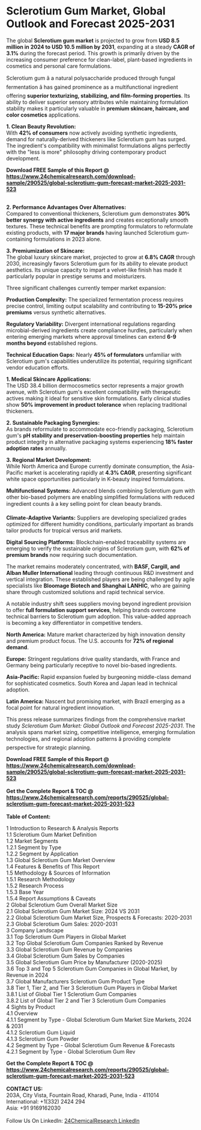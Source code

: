<h1>Sclerotium Gum Market, Global Outlook and Forecast 2025-2031</h1><p>The global <strong>Sclerotium gum market</strong> is projected to grow from <strong>USD 8.5 million in 2024 to USD 10.5 million by 2031</strong>, expanding at a steady <strong>CAGR of 3.1%</strong> during the forecast period. This growth is primarily driven by the increasing consumer preference for clean-label, plant-based ingredients in cosmetics and personal care formulations.</p><p>Sclerotium gum â a natural polysaccharide produced through fungal fermentation â has gained prominence as a multifunctional ingredient offering <strong>superior texturizing, stabilizing, and film-forming properties</strong>. Its ability to deliver superior sensory attributes while maintaining formulation stability makes it particularly valuable in <strong>premium skincare, haircare, and color cosmetics</strong> applications.</p><p><strong>1. Clean Beauty Revolution:</strong><br>
With <strong>42% of consumers</strong> now actively avoiding synthetic ingredients, demand for naturally-derived thickeners like Sclerotium gum has surged. The ingredient's compatibility with minimalist formulations aligns perfectly with the "less is more" philosophy driving contemporary product development.</p><div><b>Download FREE Sample of this Report @ 
            <a href="https://www.24chemicalresearch.com/download-sample/290525/global-sclerotium-gum-forecast-market-2025-2031-523">
            https://www.24chemicalresearch.com/download-sample/290525/global-sclerotium-gum-forecast-market-2025-2031-523</a></b></div><br><p><strong>2. Performance Advantages Over Alternatives:</strong><br>
Compared to conventional thickeners, Sclerotium gum demonstrates <strong>30% better synergy with active ingredients</strong> and creates exceptionally smooth textures. These technical benefits are prompting formulators to reformulate existing products, with <strong>17 major brands</strong> having launched Sclerotium gum-containing formulations in 2023 alone.</p><p><strong>3. Premiumization of Skincare:</strong><br>
The global luxury skincare market, projected to grow at <strong>6.8% CAGR</strong> through 2030, increasingly favors Sclerotium gum for its ability to elevate product aesthetics. Its unique capacity to impart a velvet-like finish has made it particularly popular in prestige serums and moisturizers.</p><p>Three significant challenges currently temper market expansion:</p><p><strong>Production Complexity:</strong> The specialized fermentation process requires precise control, limiting output scalability and contributing to <strong>15-20% price premiums</strong> versus synthetic alternatives.</p><p><strong>Regulatory Variability:</strong> Divergent international regulations regarding microbial-derived ingredients create compliance hurdles, particularly when entering emerging markets where approval timelines can extend <strong>6-9 months beyond</strong> established regions.</p><p><strong>Technical Education Gaps:</strong> Nearly <strong>45% of formulators</strong> unfamiliar with Sclerotium gum's capabilities underutilize its potential, requiring significant vendor education efforts.</p><p><strong>1. Medical Skincare Applications:</strong><br>
The USD 38.4 billion dermocosmetics sector represents a major growth avenue, with Sclerotium gum's excellent compatibility with therapeutic actives making it ideal for sensitive skin formulations. Early clinical studies show <strong>50% improvement in product tolerance</strong> when replacing traditional thickeners.</p><p><strong>2. Sustainable Packaging Synergies:</strong><br>
As brands reformulate to accommodate eco-friendly packaging, Sclerotium gum's <strong>pH stability and preservation-boosting properties</strong> help maintain product integrity in alternative packaging systems experiencing <strong>18% faster adoption rates</strong> annually.</p><p><strong>3. Regional Market Development:</strong><br>
While North America and Europe currently dominate consumption, the Asia-Pacific market is accelerating rapidly at <strong>4.3% CAGR</strong>, presenting significant white space opportunities particularly in K-beauty inspired formulations.</p><p><strong>Multifunctional Systems:</strong> Advanced blends combining Sclerotium gum with other bio-based polymers are enabling simplified formulations with reduced ingredient counts â a key selling point for clean beauty brands.</p><p><strong>Climate-Adaptive Variants:</strong> Suppliers are developing specialized grades optimized for different humidity conditions, particularly important as brands tailor products for tropical versus arid markets.</p><p><strong>Digital Sourcing Platforms:</strong> Blockchain-enabled traceability systems are emerging to verify the sustainable origins of Sclerotium gum, with <strong>62% of premium brands</strong> now requiring such documentation.</p><p>The market remains moderately concentrated, with <strong>BASF, Cargill, and Alban Muller International</strong> leading through continuous R&amp;D investment and vertical integration. These established players are being challenged by agile specialists like <strong>Bloomage Biotech and Shanghai LANHIC</strong>, who are gaining share through customized solutions and rapid technical service.</p><p>A notable industry shift sees suppliers moving beyond ingredient provision to offer <strong>full formulation support services</strong>, helping brands overcome technical barriers to Sclerotium gum adoption. This value-added approach is becoming a key differentiator in competitive tenders.</p><p><strong>North America:</strong> Mature market characterized by high innovation density and premium product focus. The U.S. accounts for <strong>72% of regional demand</strong>.</p><p><strong>Europe:</strong> Stringent regulations drive quality standards, with France and Germany being particularly receptive to novel bio-based ingredients.</p><p><strong>Asia-Pacific:</strong> Rapid expansion fueled by burgeoning middle-class demand for sophisticated cosmetics. South Korea and Japan lead in technical adoption.</p><p><strong>Latin America:</strong> Nascent but promising market, with Brazil emerging as a focal point for natural ingredient innovation.</p><p>This press release summarizes findings from the comprehensive market study <em>Sclerotium Gum Market: Global Outlook and Forecast 2025-2031</em>. The analysis spans market sizing, competitive intelligence, emerging formulation technologies, and regional adoption patterns â providing complete perspective for strategic planning.</p><div><b>Download FREE Sample of this Report @ 
            <a href="https://www.24chemicalresearch.com/download-sample/290525/global-sclerotium-gum-forecast-market-2025-2031-523">
            https://www.24chemicalresearch.com/download-sample/290525/global-sclerotium-gum-forecast-market-2025-2031-523</a></b></div><br><div><b>Get the Complete Report & TOC @ 
            <a href="https://www.24chemicalresearch.com/reports/290525/global-sclerotium-gum-forecast-market-2025-2031-523">
            https://www.24chemicalresearch.com/reports/290525/global-sclerotium-gum-forecast-market-2025-2031-523</a></b></div><br>
            <b>Table of Content:</b><p>1 Introduction to Research & Analysis Reports<br />
 1.1 Sclerotium Gum Market Definition<br />
 1.2 Market Segments<br />
 1.2.1 Segment by Type<br />
 1.2.2 Segment by Application<br />
 1.3 Global Sclerotium Gum Market Overview<br />
 1.4 Features & Benefits of This Report<br />
 1.5 Methodology & Sources of Information<br />
 1.5.1 Research Methodology<br />
 1.5.2 Research Process<br />
 1.5.3 Base Year<br />
 1.5.4 Report Assumptions & Caveats<br />
2 Global Sclerotium Gum Overall Market Size<br />
 2.1 Global Sclerotium Gum Market Size: 2024 VS 2031<br />
 2.2 Global Sclerotium Gum Market Size, Prospects & Forecasts: 2020-2031<br />
 2.3 Global Sclerotium Gum Sales: 2020-2031<br />
3 Company Landscape<br />
 3.1 Top Sclerotium Gum Players in Global Market<br />
 3.2 Top Global Sclerotium Gum Companies Ranked by Revenue<br />
 3.3 Global Sclerotium Gum Revenue by Companies<br />
 3.4 Global Sclerotium Gum Sales by Companies<br />
 3.5 Global Sclerotium Gum Price by Manufacturer (2020-2025)<br />
 3.6 Top 3 and Top 5 Sclerotium Gum Companies in Global Market, by Revenue in 2024<br />
 3.7 Global Manufacturers Sclerotium Gum Product Type<br />
 3.8 Tier 1, Tier 2, and Tier 3 Sclerotium Gum Players in Global Market<br />
 3.8.1 List of Global Tier 1 Sclerotium Gum Companies<br />
 3.8.2 List of Global Tier 2 and Tier 3 Sclerotium Gum Companies<br />
4 Sights by Product<br />
 4.1 Overview<br />
 4.1.1 Segment by Type - Global Sclerotium Gum Market Size Markets, 2024 & 2031<br />
 4.1.2 Sclerotium Gum Liquid<br />
 4.1.3 Sclerotium Gum Powder<br />
 4.2 Segment by Type - Global Sclerotium Gum Revenue & Forecasts<br />
 4.2.1 Segment by Type - Global Sclerotium Gum Rev</p><div><b>Get the Complete Report & TOC @ 
            <a href="https://www.24chemicalresearch.com/reports/290525/global-sclerotium-gum-forecast-market-2025-2031-523">
            https://www.24chemicalresearch.com/reports/290525/global-sclerotium-gum-forecast-market-2025-2031-523</a></b></div><br><b>CONTACT US:</b><br>
            203A, City Vista, Fountain Road, Kharadi, Pune, India - 411014<br>
            International: +1(332) 2424 294<br>
            Asia: +91 9169162030 <br><br>
            Follow Us On LinkedIn: <a href="https://www.linkedin.com/company/24chemicalresearch/">24ChemicalResearch LinkedIn</a>